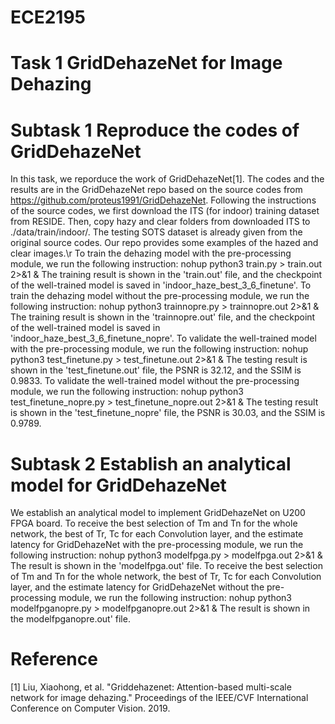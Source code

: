 # ECE2195
# Task 1 GridDehazeNet for Image Dehazing
# Subtask 1 Reproduce the codes of GridDehazeNet
  In this task, we reporduce the work of GridDehazeNet[1]. The codes and the results are in the GridDehazeNet repo based on the source codes from https://github.com/proteus1991/GridDehazeNet. Following the instructions of the source codes, we first download the ITS (for indoor) training dataset from RESIDE. Then, copy hazy and clear folders from downloaded ITS to ./data/train/indoor/. The testing SOTS dataset is already given from the original source codes. Our repo provides some examples of the hazed and clear images.\r
 To train the dehazing model with the pre-processing module, we run the following instruction:
  nohup python3 train.py > train.out 2>&1 &
 The training result is shown in the 'train.out' file, and the checkpoint of the well-trained model is saved in 'indoor_haze_best_3_6_finetune'.
 To train the dehazing model without the pre-processing module, we run the following instruction:
  nohup python3 trainnopre.py > trainnopre.out 2>&1 &
 The training result is shown in the 'trainnopre.out' file, and the checkpoint of the well-trained model is saved in 'indoor_haze_best_3_6_finetune_nopre'.
 To validate the well-trained model with the pre-processing module, we run the following instruction:
  nohup python3 test_finetune.py > test_finetune.out 2>&1 &
 The testing result is shown in the 'test_finetune.out' file, the PSNR is 32.12, and the SSIM is 0.9833.
 To validate the well-trained model without the pre-processing module, we run the following instruction:
  nohup python3 test_finetune_nopre.py > test_finetune_nopre.out 2>&1 &
 The testing result is shown in the 'test_finetune_nopre' file, the PSNR is 30.03, and the SSIM is 0.9789.
 # Subtask 2 Establish an analytical model for GridDehazeNet
   We establish an analytical model to implement GridDehazeNet on U200 FPGA board. To receive the best selection of Tm and Tn for the whole network, the best of Tr, Tc for each Convolution layer, and the estimate latency for GridDehazeNet with the pre-processing module, we run the following instruction:
   nohup python3 modelfpga.py > modelfpga.out 2>&1 &
The result is shown in the 'modelfpga.out' file.
To receive the best selection of Tm and Tn for the whole network, the best of Tr, Tc for each Convolution layer, and the estimate latency for GridDehazeNet without the pre-processing module, we run the following instruction:
   nohup python3 modelfpganopre.py > modelfpganopre.out 2>&1 &
The result is shown in the modelfpganopre.out' file.
  
  
  
  
  
  
  
  
  
  
  
  
  
  
# Reference
[1] Liu, Xiaohong, et al. "Griddehazenet: Attention-based multi-scale network for image dehazing." Proceedings of the IEEE/CVF International Conference on Computer Vision. 2019.
  
